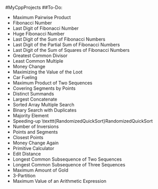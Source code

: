 #MyCppProjects
##To-Do:
* Maximum Pairwise Product
* Fibonacci Number
* Last Digit of Fibonacci Number
* Huge Fibonacci Number
* Last Digit of the Sum of Fibonacci Numbers
* Last Digit of the Partial Sum of Fibonacci Numbers
* Last Digit of the Sum of Squares of Fibonacci Numbers
* Greatest Common Divisor
* Least Common Multiple
* Money Change
* Maximizing the Value of the Loot
* Car Fueling
* Maximum Product of Two Sequences
* Covering Segments by Points
* Distinct Summands
* Largest Concatenate
* Sorted Array Multiple Search
* Binary Search with Duplicates
* Majority Element
* Speeding-up \texttt{RandomizedQuickSort}RandomizedQuickSort
* Number of Inversions
* Points and Segments
* Closest Points
* Money Change Again
* Primitive Calculator
* Edit Distance
* Longest Common Subsequence of Two Sequences
* Longest Common Subsequence of Three Sequences
* Maximum Amount of Gold
* 3-Partition
* Maximum Value of an Arithmetic Expression
  


